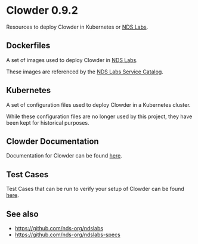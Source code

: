 # Clowder 0.9.2
Resources to deploy Clowder in Kubernetes or [NDS Labs](https://github.com/nds-org/ndslabs).

## Dockerfiles
A set of images used to deploy Clowder in [NDS Labs](https://github.com/nds-org/ndslabs).

These images are referenced by the [NDS Labs Service Catalog](https://github.com/nds-org/ndslabs-specs).

## Kubernetes
A set of configuration files used to deploy Clowder in a Kubernetes cluster.

While these configuration files are no longer used by this project, they have been kept for historical purposes.

## Clowder Documentation
Documentation for Clowder can be found [here](https://clowder.ncsa.illinois.edu/docs/).

## Test Cases
Test Cases that can be run to verify your setup of Clowder can be found [here](https://opensource.ncsa.illinois.edu/confluence/display/NDS/Clowder+Stack+Test+Cases). 

## See also
* https://github.com/nds-org/ndslabs
* https://github.com/nds-org/ndslabs-specs
